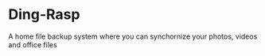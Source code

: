 # Ding-Rasp
A home file backup system where you can synchornize your photos, videos and office files
